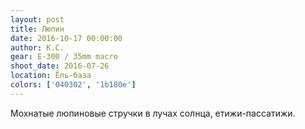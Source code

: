 ```yaml
---
layout: post
title: Люпин
date: 2016-10-17 00:00:00
author: К.С.
gear: E-300 / 35mm macro
shoot_date: 2016-07-26
location: Ёль-база
colors: ['040302', '1b180e']
---
```


Мохнатые люпиновые стручки в лучах солнца, етижи-пассатижи.
